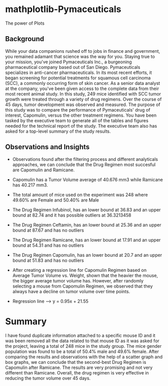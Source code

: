 # mathplotlib-Pymaceuticals
The power of Plots

## Background

While your data companions rushed off to jobs in finance and government, you remained adamant that science was the way for you. Staying true to your mission, you've joined Pymaceuticals Inc., a burgeoning pharmaceutical company based out of San Diego. Pymaceuticals specializes in anti-cancer pharmaceuticals. In its most recent efforts, it began screening for potential treatments for squamous cell carcinoma (SCC), a commonly occurring form of skin cancer.
As a senior data analyst at the company, you've been given access to the complete data from their most recent animal study. In this study, 249 mice identified with SCC tumor growth were treated through a variety of drug regimens. Over the course of 45 days, tumor development was observed and measured. The purpose of this study was to compare the performance of Pymaceuticals' drug of interest, Capomulin, versus the other treatment regimens. You have been tasked by the executive team to generate all of the tables and figures needed for the technical report of the study. The executive team also has asked for a top-level summary of the study results.

## Observations and Insights
* Observations found after the filtering process and different analyticals approaches, we can conclude that the Drug Regimen most succesful are Capomulin and Ramicane.
* Capomulin has a Tumor Volume average of 40.676 mm3 while Ramicane has 40.217 mm3.
* The total amount of mice used on the experiment was 248 where 49.60% are Female and 50.40% are Male
* The Drug Regimen Infubinol, has an lower bound at 36.83 and an upper bound at 82.74 and it has possible outliers at 36.3213458
* The Drug Regimen Ceftamin, has an lower bound at 25.36 and an upper bound at 87.67 and has no outliers
* The Drug Regimen Ramicane, has an lower bound at 17.91 and an upper bound at 54.31 and has no outliers
* The Drug Regimen Capomulin, has an lower bound at 20.7 and an upper bound at 51.83 and has no outliers
* After creating a regression line for Capomulin Regimen based on Average Tumor Volume vs. Weight, shown that the heavier the mouse, the bigger average tumor volume has. However, after randomly selecting a mouse from Capomulin Regimen, we observed that they always have a decline on tumor volume over time points.

* Regression line --> y = 0.95x + 21.55

# Summary

I have found duplicate information attached to a specific mouse ID and it was been removed all the data related to that mouse ID as it was asked for the project, leaving a total of 248 mice in the study group. The mice gender population was found to be a total of 50.4% male and 49.6% female.  After comparing the results and observations with the help of a scatter graph and box graphs, we can conclude that the second-best Drug Regimen is Capomulin after Ramicane. The results are very promising and not very different than Ramicane.  Overall, the drug regimen is very effective in reducing the tumor volume over 45 days. 
